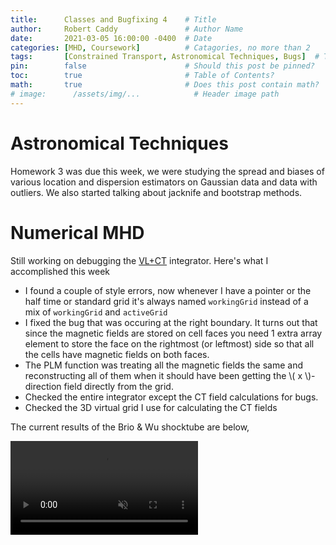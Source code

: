 ```yaml
---
title:      Classes and Bugfixing 4    # Title
author:     Robert Caddy               # Author Name
date:       2021-03-05 16:00:00 -0400  # Date
categories: [MHD, Coursework]          # Catagories, no more than 2
tags:       [Constrained Transport, Astronomical Techniques, Bugs]  # Tags, any number
pin:        false                      # Should this post be pinned?
toc:        true                       # Table of Contents?
math:       true                       # Does this post contain math?
# image:      /assets/img/...            # Header image path
---
```


# Astronomical Techniques
Homework 3 was due this week, we were studying the spread and biases of various
location and dispersion estimators on Gaussian data and data with outliers. We
also started talking about jacknife and bootstrap methods.


# Numerical MHD
Still working on debugging the
[VL+CT](https://www.sciencedirect.com/science/article/abs/pii/S1384107608000754?via%3Dihub)
integrator. Here's what I accomplished this week

- I found a couple of style errors, now whenever I have a pointer or the half
  time or standard grid it's always named `workingGrid` instead of a mix of
  `workingGrid` and `activeGrid`
- I fixed the bug that was occuring at the right boundary. It turns out that
  since the magnetic fields are stored on cell faces you need 1 extra array
  element to store the face on the rightmost (or leftmost) side so that all the
  cells have magnetic fields on both faces.
- The PLM function was treating all the magnetic fields the same and
  reconstructing all of them when it should have been getting the \\( x
  \\)-direction field directly from the grid.
- Checked the entire integrator except the CT field calculations for bugs.
- Checked the 3D virtual grid I use for calculating the CT fields


The current results of the Brio & Wu shocktube are below,

<video muted autoplay controls>
    <source type="video/mp4" src="/assets/img/2021-post-assets/03-March/2021-03-05-BWShockTube.mp4">
</video>
